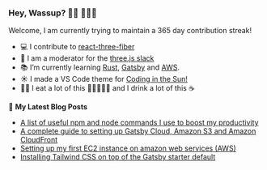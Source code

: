 ### Hey, Wassup? 👋🏼 👨🏼‍💻

Welcome, I am currently trying to maintain a 365 day contribution streak!

- 💻 I contribute to [react-three-fiber](https://github.com/react-spring/react-three-fiber)
- 💬 I am a moderator for the [three.js slack](https://join.slack.com/t/threejs/shared_invite/enQtMzYxMzczODM2OTgxLTQ1YmY4YTQxOTFjNDAzYmQ4NjU2YzRhNzliY2RiNDEyYjU2MjhhODgyYWQ5Y2MyZTU3MWNkOGVmOGRhOTQzYTk)
- 📚 I’m currently learning [Rust](https://www.rust-lang.org/), [Gatsby](https://www.gatsbyjs.org/) and [AWS](https://aws.amazon.com/).
- ☀️ I made a VS Code theme for [Coding in the Sun!](https://marketplace.visualstudio.com/items?itemName=Fasani.coding-in-the-sun)
- 👨‍🍳 I eat a lot of this 🥩🍖🍗🥓🍳 and I drink a lot of this ☕

📕 **My Latest Blog Posts**
<!-- BLOG-POST-LIST:START -->
- [A list of useful npm and node commands I use to boost my productivity](https://www.michaelfasani.com/2020/a-list-of-useful-npm-and-node-commands-i-use-to-boost-my-productivity/)
- [A complete guide to setting up Gatsby Cloud, Amazon S3 and Amazon CloudFront](https://www.michaelfasani.com/2020/a-complete-guide-to-setting-up-gatsby-cloud-amazon-s3-and-amazon-cloudfront/)
- [Setting up my first EC2 instance on amazon web services (AWS)](https://www.michaelfasani.com/2020/setting-up-my-first-AWS-EC2-instance/)
- [Installing Tailwind CSS on top of the Gatsby starter default](https://www.michaelfasani.com/2020/installing-tailwind-css-on-top-of-the-gatsby-starter-default/)
<!-- BLOG-POST-LIST:END -->
